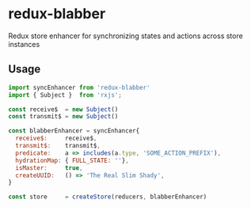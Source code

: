# redux-blabber
Redux store enhancer for synchronizing states and actions across store instances

## Usage
```js
import syncEnhancer from 'redux-blabber'
import { Subject }  from 'rxjs';

const receive$  = new Subject()
const transmit$ = new Subject()

const blabberEnhancer = syncEnhancer{
  receive$:     receive$,
  transmit$:    transmit$,
  predicate:    a => includes(a.type, 'SOME_ACTION_PREFIX'),
  hydrationMap: { FULL_STATE: ''},
  isMaster:     true,
  createUUID:   () => 'The Real Slim Shady',
}

const store     = createStore(reducers, blabberEnhancer)
```